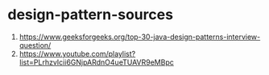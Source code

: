 # design-pattern-sources

1. https://www.geeksforgeeks.org/top-30-java-design-patterns-interview-question/
2. https://www.youtube.com/playlist?list=PLrhzvIcii6GNjpARdnO4ueTUAVR9eMBpc
